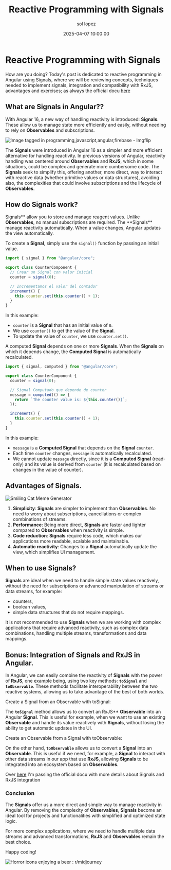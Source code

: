 ﻿---
date: 2025-04-07 10:00:00
layout: post
title: Reactive Programming with Signals
description: signals
language: en
image: "../assets/img/signals.png"
category: CODE
tags:
  - angular
  - signals
  - humor
author: sol lopez
---

# Reactive Programming with Signals

How are you doing? Today's post is dedicated to reactive programming in Angular using Signals, where we will be reviewing concepts, techniques needed to implement signals, integration and compatibility with RxJS, advantages and exercises; as always the official docu [here](https://angular.dev/guide/signals)

## **What are Signals in Angular?**?

With Angular 16, a new way of handling reactivity is introduced: **Signals**.
These allow us to manage state more efficiently and easily, without needing to rely on **Observables** and subscriptions.

![Image tagged in programming,javascript,angular,firebase - Imgflip](https://i.imgflip.com/2h39wz.jpg)

The **Signals** were introduced in Angular 16 as a simpler and more efficient alternative for handling reactivity. In previous versions of Angular, reactivity handling was centered around **Observables** and **RxJS**, which in some situations, could be complex and generate more cumbersome code. The **Signals** seek to simplify this, offering another, more direct, way to interact with reactive data (whether primitive values or data structures), avoiding also, the complexities that could involve subscriptions and the lifecycle of **Observables**.

## How do Signals work?

Signals** allow you to store and manage reagent values. Unlike **Observables**, no manual subscriptions are required. The **Signals\*\* manage reactivity automatically. When a value changes, Angular updates the view automatically.

To create a **Signal**, simply use the `signal()` function by passing an initial value.

```typescript
import { signal } from "@angular/core";

export class CounterComponent {
  // Crear un Signal con valor inicial
  counter = signal(0);

  // Incrementamos el valor del contador
  increment() {
    this.counter.set(this.counter() + 1);
  }
}
```

In this example:

- `counter` is a **Signal** that has an initial value of `0`.
- We use `counter()` to get the value of the **Signal**.
- To update the value of `counter`, we use `counter.set()`.

A computed **Signal** depends on one or more **Signals**. When the **Signals** on which it depends change, the **Computed Signal** is automatically recalculated.


```typescript
import { signal, computed } from "@angular/core";

export class CounterComponent {
  counter = signal(0);

  // Signal Computado que depende de counter
  message = computed(() => {
    return `The counter value is: ${this.counter()}`;
  });

  increment() {
    this.counter.set(this.counter() + 1);
  }
}
```

In this example:

- `message` is a **Computed Signal** that depends on the **Signal** `counter`.
- Each time `counter` changes, `message` is automatically recalculated.
- We cannot update `message` directly, since it is a **Computed Signal** (read-only) and its value is derived from `counter` (it is recalculated based on changes in the value of counter).

## **Advantages of Signals**.

![Smiling Cat Meme Generator](https://content.imageresizer.com/images/memes/Smiling-Cat-meme-amuvy.jpg)

1.  **Simplicity**: **Signals** are simpler to implement than **Observables**. No need to worry about subscriptions, cancellations or complex combinations of streams.
2.  **Performance**: Being more direct, **Signals** are faster and lighter compared to **Observables** when reactivity is simple.
3.  **Code reduction**: **Signals** require less code, which makes our applications more readable, scalable and maintainable.
4.  **Automatic reactivity**: Changes to a **Signal** automatically update the view, which simplifies UI management.

## When to use Signals?

**Signals** are ideal when we need to handle simple state values reactively, without the need for subscriptions or advanced manipulation of streams or data streams, for example:

- counters,
- boolean values,
- simple data structures that do not require mappings.

It is not recommended to use **Signals** when we are working with complex applications that require advanced reactivity, such as complex data combinations, handling multiple streams, transformations and data mappings.

## **Bonus: Integration of Signals and RxJS in Angular**.

In Angular, we can easily combine the reactivity of **Signals** with the power of **RxJS**, one example being, using two key methods: **`toSignal`** and **`toObservable`**. These methods facilitate interoperability between the two reactive systems, allowing us to take advantage of the best of both worlds.

Create a Signal from an Observable with toSignal:

The **`toSignal`** method allows us to convert an RxJS\*\* **Observable** into an Angular **Signal**. This is useful for example, when we want to use an existing **Observable** and handle its value reactively with **Signals**, without losing the ability to get automatic updates in the UI.

Create an Observable from a Signal with toObservable:

On the other hand, **`toObservable`** allows us to convert a **Signal** into an **Observable**. This is useful if we need, for example, a **Signal** to interact with other data streams in our app that use **RxJS**, allowing **Signals** to be integrated into an ecosystem based on **Observables**.

Over [here](https://angular.dev/ecosystem/rxjs-interop) I'm passing the official docu with more details about Signals and RxJS integration

### Conclusion

The **Signals** offer us a more direct and simple way to manage reactivity in Angular. By removing the complexity of **Observables**, **Signals** become an ideal tool for projects and functionalities with simplified and optimized state logic.

For more complex applications, where we need to handle multiple data streams and advanced transformations, **RxJS** and **Observables** remain the best choice.

Happy coding!

![Horror icons enjoying a beer : r/midjourney](https://preview.redd.it/horror-icons-enjoying-a-beer-v0-s5yqa6o66isb1.jpg?width=640&crop=smart&auto=webp&s=01e8df3068dc16a1d4016371988c1c77809a5e70)
